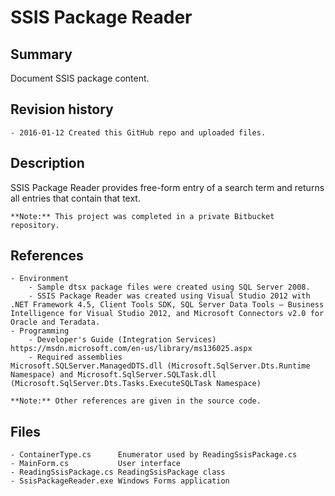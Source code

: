 # SSIS Package Reader

## Summary

Document SSIS package content.

## Revision history

    - 2016-01-12 Created this GitHub repo and uploaded files.

## Description

SSIS Package Reader provides free-form entry of a search term and returns all entries that contain that text.

    **Note:** This project was completed in a private Bitbucket repository.

## References

    - Environment
        - Sample dtsx package files were created using SQL Server 2008.
        - SSIS Package Reader was created using Visual Studio 2012 with .NET Framework 4.5, Client Tools SDK, SQL Server Data Tools – Business Intelligence for Visual Studio 2012, and Microsoft Connectors v2.0 for Oracle and Teradata.
    - Programming
        - Developer's Guide (Integration Services)	https://msdn.microsoft.com/en-us/library/ms136025.aspx
        - Required assemblies				Microsoft.SQLServer.ManagedDTS.dll (Microsoft.SqlServer.Dts.Runtime Namespace) and Microsoft.SqlServer.SQLTask.dll (Microsoft.SqlServer.Dts.Tasks.ExecuteSQLTask Namespace)

    **Note:** Other references are given in the source code.

## Files

    - ContainerType.cs		Enumerator used by ReadingSsisPackage.cs
    - MainForm.cs			User interface
    - ReadingSsisPackage.cs	ReadingSsisPackage class
    - SsisPackageReader.exe	Windows Forms application

